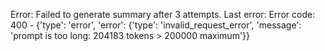 Error: Failed to generate summary after 3 attempts. Last error: Error code: 400 - {'type': 'error', 'error': {'type': 'invalid_request_error', 'message': 'prompt is too long: 204183 tokens > 200000 maximum'}}